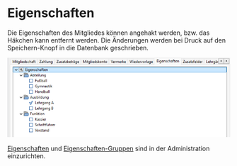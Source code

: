 # Eigenschaften

Die Eigenschaften des Mitgliedes können angehakt werden, bzw. das Häkchen kann entfernt werden. Die Änderungen werden bei Druck auf den Speichern-Knopf in die Datenbank geschrieben.

![](img/EigenschaftenTab.png)

[Eigenschaften](../../administration/mitglieder/eigenschaften.md) und [Eigenschaften-Gruppen](../../administration/mitglieder/eigenschaften-gruppen.md) sind in der Administration einzurichten.
